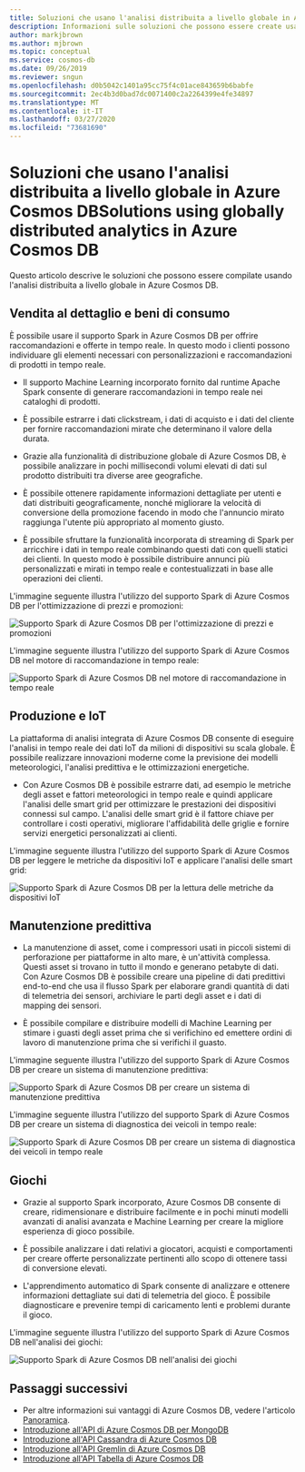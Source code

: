 ```yaml
---
title: Soluzioni che usano l'analisi distribuita a livello globale in Azure Cosmos DB.
description: Informazioni sulle soluzioni che possono essere create usando l'analisi distribuita a livello globale in Azure Cosmos DB.
author: markjbrown
ms.author: mjbrown
ms.topic: conceptual
ms.service: cosmos-db
ms.date: 09/26/2019
ms.reviewer: sngun
ms.openlocfilehash: d0b5042c1401a95cc75f4c01ace843659b6babfe
ms.sourcegitcommit: 2ec4b3d0bad7dc0071400c2a2264399e4fe34897
ms.translationtype: MT
ms.contentlocale: it-IT
ms.lasthandoff: 03/27/2020
ms.locfileid: "73681690"
---
```

# <a name="solutions-using-globally-distributed-analytics-in-azure-cosmos-db"></a>Soluzioni che usano l'analisi distribuita a livello globale in Azure Cosmos DBSolutions using globally distributed analytics in Azure Cosmos DB

Questo articolo descrive le soluzioni che possono essere compilate usando l'analisi distribuita a livello globale in Azure Cosmos DB.

## <a name="retail-and-consumer-goods"></a>Vendita al dettaglio e beni di consumo

È possibile usare il supporto Spark in Azure Cosmos DB per offrire raccomandazioni e offerte in tempo reale. In questo modo i clienti possono individuare gli elementi necessari con personalizzazioni e raccomandazioni di prodotti in tempo reale.

* Il supporto Machine Learning incorporato fornito dal runtime Apache Spark consente di generare raccomandazioni in tempo reale nei cataloghi di prodotti.

* È possibile estrarre i dati clickstream, i dati di acquisto e i dati del cliente per fornire raccomandazioni mirate che determinano il valore della durata.

* Grazie alla funzionalità di distribuzione globale di Azure Cosmos DB, è possibile analizzare in pochi millisecondi volumi elevati di dati sul prodotto distribuiti tra diverse aree geografiche.

* È possibile ottenere rapidamente informazioni dettagliate per utenti e dati distribuiti geograficamente, nonché migliorare la velocità di conversione della promozione facendo in modo che l'annuncio mirato raggiunga l'utente più appropriato al momento giusto.

* È possibile sfruttare la funzionalità incorporata di streaming di Spark per arricchire i dati in tempo reale combinando questi dati con quelli statici dei clienti. In questo modo è possibile distribuire annunci più personalizzati e mirati in tempo reale e contestualizzati in base alle operazioni dei clienti.

L'immagine seguente illustra l'utilizzo del supporto Spark di Azure Cosmos DB per l'ottimizzazione di prezzi e promozioni:

![Supporto Spark di Azure Cosmos DB per l'ottimizzazione di prezzi e promozioni](./media/analytics-solution-architectures/optimize-pricing-and-promotions.png)


L'immagine seguente illustra l'utilizzo del supporto Spark di Azure Cosmos DB nel motore di raccomandazione in tempo reale:

![Supporto Spark di Azure Cosmos DB nel motore di raccomandazione in tempo reale](./media/analytics-solution-architectures/real-time-recommendation-engine.png)

## <a name="manufacturing-and-iot"></a>Produzione e IoT

La piattaforma di analisi integrata di Azure Cosmos DB consente di eseguire l'analisi in tempo reale dei dati IoT da milioni di dispositivi su scala globale. È possibile realizzare innovazioni moderne come la previsione dei modelli meteorologici, l'analisi predittiva e le ottimizzazioni energetiche.

* Con Azure Cosmos DB è possibile estrarre dati, ad esempio le metriche degli asset e fattori meteorologici in tempo reale e quindi applicare l'analisi delle smart grid per ottimizzare le prestazioni dei dispositivi connessi sul campo. L'analisi delle smart grid è il fattore chiave per controllare i costi operativi, migliorare l'affidabilità delle griglie e fornire servizi energetici personalizzati ai clienti.

L'immagine seguente illustra l'utilizzo del supporto Spark di Azure Cosmos DB per leggere le metriche da dispositivi IoT e applicare l'analisi delle smart grid:

![Supporto Spark di Azure Cosmos DB per la lettura delle metriche da dispositivi IoT](./media/analytics-solution-architectures/read-metrics-from-iot-devices.png)

## <a name="predictive-maintenance"></a>Manutenzione predittiva

* La manutenzione di asset, come i compressori usati in piccoli sistemi di perforazione per piattaforme in alto mare, è un'attività complessa. Questi asset si trovano in tutto il mondo e generano petabyte di dati. Con Azure Cosmos DB è possibile creare una pipeline di dati predittivi end-to-end che usa il flusso Spark per elaborare grandi quantità di dati di telemetria dei sensori, archiviare le parti degli asset e i dati di mapping dei sensori.

* È possibile compilare e distribuire modelli di Machine Learning per stimare i guasti degli asset prima che si verifichino ed emettere ordini di lavoro di manutenzione prima che si verifichi il guasto.

L'immagine seguente illustra l'utilizzo del supporto Spark di Azure Cosmos DB per creare un sistema di manutenzione predittiva:

![Supporto Spark di Azure Cosmos DB per creare un sistema di manutenzione predittiva](./media/analytics-solution-architectures/predictive-maintenance-system.png)

L'immagine seguente illustra l'utilizzo del supporto Spark di Azure Cosmos DB per creare un sistema di diagnostica dei veicoli in tempo reale:

![Supporto Spark di Azure Cosmos DB per creare un sistema di diagnostica dei veicoli in tempo reale](./media/analytics-solution-architectures/real-time-vehicle-diagnostic-system.png)

## <a name="gaming"></a>Giochi

* Grazie al supporto Spark incorporato, Azure Cosmos DB consente di creare, ridimensionare e distribuire facilmente e in pochi minuti modelli avanzati di analisi avanzata e Machine Learning per creare la migliore esperienza di gioco possibile.

* È possibile analizzare i dati relativi a giocatori, acquisti e comportamenti per creare offerte personalizzate pertinenti allo scopo di ottenere tassi di conversione elevati.

* L'apprendimento automatico di Spark consente di analizzare e ottenere informazioni dettagliate sui dati di telemetria del gioco. È possibile diagnosticare e prevenire tempi di caricamento lenti e problemi durante il gioco.

L'immagine seguente illustra l'utilizzo del supporto Spark di Azure Cosmos DB nell'analisi dei giochi:

![Supporto Spark di Azure Cosmos DB nell'analisi dei giochi](./media/analytics-solution-architectures/gaming-analytics.png)

## <a name="next-steps"></a>Passaggi successivi

* Per altre informazioni sui vantaggi di Azure Cosmos DB, vedere l'articolo [Panoramica](introduction.md).
* [Introduzione all'API di Azure Cosmos DB per MongoDB](mongodb-introduction.md)
* [Introduzione all'API Cassandra di Azure Cosmos DB](cassandra-introduction.md)
* [Introduzione all'API Gremlin di Azure Cosmos DB](graph-introduction.md)
* [Introduzione all'API Tabella di Azure Cosmos DB](table-introduction.md)
